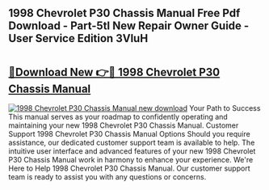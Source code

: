 ## 1998 Chevrolet P30 Chassis Manual Free Pdf Download - Part-5tI New Repair Owner Guide - User Service Edition 3VluH

# <h2><a href="http://bc57959.oget.top/?id=1998+Chevrolet+P30+Chassis+Manual">🔗Download New 👉🔴 1998 Chevrolet P30 Chassis Manual</a></h2>

[![1998 Chevrolet P30 Chassis Manual new download](https://i.imgur.com/5g1atiW.png)](http://bc57959.oget.top/?id=1998+Chevrolet+P30+Chassis+Manual)
Your Path to Success This manual serves as your roadmap to confidently operating and maintaining your new 1998 Chevrolet P30 Chassis Manual. Customer Support 1998 Chevrolet P30 Chassis Manual Options Should you require assistance, our dedicated customer support team is available to help. The intuitive user interface and advanced features of your new 1998 Chevrolet P30 Chassis Manual work in harmony to enhance your experience. We're Here to Help 1998 Chevrolet P30 Chassis Manual. Our customer support team is ready to assist you with any questions or concerns.
